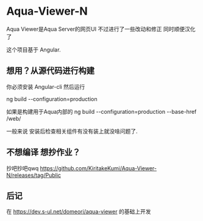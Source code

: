 # Aqua-Viewer-N


Aqua Viewer是Aqua Server的网页UI 不过进行了一些改动和修正 同时顺便汉化了

这个项目基于 Angular.


## 想用？从源代码进行构建


你必须安装 Angular-cli 然后运行

ng build --configuration=production


如果是构建用于Aqua内部的  ng build --configuration=production --base-href /web/


一般来说 安装后检查相关组件有没有装上就没啥问题了.

## 不想编译 想抄作业？

抄吧抄吧qwq  https://github.com/KiritakeKumi/Aqua-Viewer-N/releases/tag/Public

## 后记

在 https://dev.s-ul.net/domeori/aqua-viewer 的基础上开发
